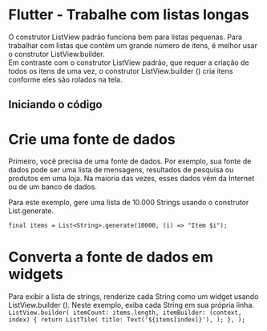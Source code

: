 # Flutter - Trabalhe com listas longas

O construtor ListView padrão funciona bem para listas pequenas. Para trabalhar com listas que contêm um grande número de itens, é melhor usar o construtor ListView.builder.  
Em contraste com o construtor ListView padrão, que requer a criação de todos os itens de uma vez, o construtor ListView.builder () cria itens conforme eles são rolados na tela.

## Iniciando o código

# Crie uma fonte de dados
Primeiro, você precisa de uma fonte de dados. Por exemplo, sua fonte de dados pode ser uma lista de mensagens, resultados de pesquisa ou produtos em uma loja. Na maioria das vezes, esses dados vêm da Internet ou de um banco de dados.

Para este exemplo, gere uma lista de 10.000 Strings usando o construtor List.generate.

`final items = List<String>.generate(10000, (i) => "Item $i");`

# Converta a fonte de dados em widgets

Para exibir a lista de strings, renderize cada String como um widget usando ListView.builder (). Neste exemplo, exiba cada String em sua própria linha.
`ListView.builder(
  itemCount: items.length,
  itemBuilder: (context, index) {
    return ListTile(
      title: Text('${items[index]}'),
    );
  },
);`


